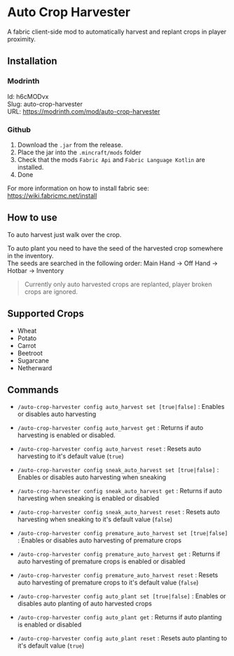 # Auto Crop Harvester

A fabric client-side mod to automatically harvest and replant crops in player proximity.

## Installation

### Modrinth

Id: h6cMODvx\
Slug: auto-crop-harvester\
URL: https://modrinth.com/mod/auto-crop-harvester

### Github

1. Download the `.jar` from the release.
2. Place the jar into the `.mincraft/mods` folder
3. Check that the mods `Fabric Api` and `Fabric Language Kotlin` are installed.
4. Done

For more information on how to install fabric see: https://wiki.fabricmc.net/install

## How to use

To auto harvest just walk over the crop.

To auto plant you need to have the seed of the harvested crop somewhere in the inventory.\
The seeds are searched in the following order: Main Hand -> Off Hand -> Hotbar -> Inventory
> Currently only auto harvested crops are replanted, player broken crops are ignored.

## Supported Crops

- Wheat
- Potato
- Carrot
- Beetroot
- Sugarcane
- Netherward

## Commands

- `/auto-crop-harvester config auto_harvest set [true|false]`
  : Enables or disables auto harvesting

- `/auto-crop-harvester config auto_harvest get`
  : Returns if auto harvesting is enabled or disabled.

- `/auto-crop-harvester config auto_harvest reset`
  : Resets auto harvesting to it's default value (`true`)

- `/auto-crop-harvester config sneak_auto_harvest set [true|false]`
  : Enables or disables auto harvesting when sneaking

- `/auto-crop-harvester config sneak_auto_harvest get`
  : Returns if auto harvesting when sneaking is enabled or disabled

- `/auto-crop-harvester config sneak_auto_harvest reset`
  : Resets auto harvesting when sneaking to it's default value (`false`)

- `/auto-crop-harvester config premature_auto_harvest set [true|false]`
  : Enables or disables auto harvesting of premature crops

- `/auto-crop-harvester config premature_auto_harvest get`
  : Returns if auto harvesting of premature crops is enabled or disabled

- `/auto-crop-harvester config premature_auto_harvest reset`
  : Resets auto harvesting of premature crops to it's default value (`false`)

- `/auto-crop-harvester config auto_plant set [true|false]`
  : Enables or disables auto planting of auto harvested crops

- `/auto-crop-harvester config auto_plant get`
  : Returns if auto planting is enabled or disabled

- `/auto-crop-harvester config auto_plant reset`
  : Resets auto planting to it's default value (`true`)